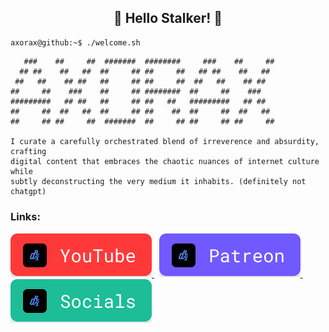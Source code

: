 <h2 align="center">👋 Hello Stalker! 👋</h2>

```console
axorax@github:~$ ./welcome.sh
```

```console
   ###    ##     ##  #######  ########     ###    ##     ## 
  ## ##    ##   ##  ##     ## ##     ##   ## ##    ##   ##  
 ##   ##    ## ##   ##     ## ##     ##  ##   ##    ## ##   
##     ##    ###    ##     ## ########  ##     ##    ###    
#########   ## ##   ##     ## ##   ##   #########   ## ##   
##     ##  ##   ##  ##     ## ##    ##  ##     ##  ##   ##  
##     ## ##     ##  #######  ##     ## ##     ## ##     ## 

I curate a carefully orchestrated blend of irreverence and absurdity, crafting
digital content that embraces the chaotic nuances of internet culture while
subtly deconstructing the very medium it inhabits. (definitely not chatgpt)
```

##### <h3>Links: </h3>

<a href="https://www.youtube.com/channel/UChNE29WeA7wbW5VC4JVb5Ag">
  <img src="buttons/youtube.svg">
</a> &nbsp;
<a href="https://patreon.com/axorax/">
  <img src="buttons/patreon.svg">
</a> &nbsp;
<a href="https://github.com/Axorax/socials">
  <img src="buttons/socials.svg">
</a>
